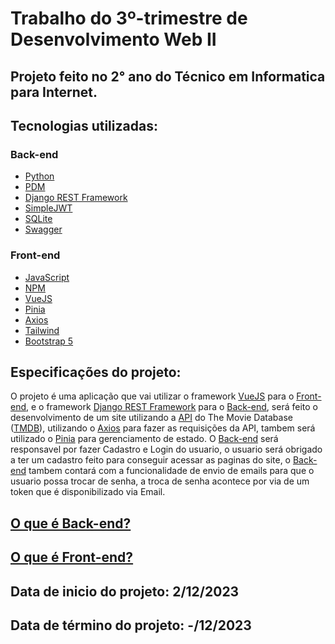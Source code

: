 # Trabalho do 3º-trimestre de Desenvolvimento Web II
## Projeto feito no  2° ano do Técnico em Informatica para Internet.

## Tecnologias utilizadas:

### Back-end
- [Python](https://www.python.org/)
- [PDM](https://pdm-project.org/latest/)
- [Django REST Framework](https://www.django-rest-framework.org/)
- [SimpleJWT](https://django-rest-framework-simplejwt.readthedocs.io/en/latest/)
- [SQLite](https://www.sqlite.org/index.html)
- [Swagger](https://swagger.io/)

### Front-end  
- [JavaScript](https://www.javascript.com/)
- [NPM](https://www.npmjs.com/)
- [VueJS](https://vuejs.org/)
- [Pinia](https://pinia.vuejs.org/)
- [Axios](https://axios-http.com/)
- [Tailwind](https://tailwindcss.com/)
- [Bootstrap 5](https://getbootstrap.com/)

## Especificações do projeto:

O projeto é uma aplicação que vai utilizar o framework [VueJS](https://vuejs.org/) para o [Front-end](https://www.totvs.com/blog/developers/front-end/),
e o framework [Django REST Framework](https://www.django-rest-framework.org/) para o [Back-end](https://www.totvs.com/blog/developers/back-end/),
será feito o desenvolvimento de um site utilizando a [API](https://www.ibm.com/br-pt/topics/rest-apis) do The Movie Database ([TMDB](https://www.themoviedb.org/)),
utilizando o [Axios](https://axios-http.com/) para fazer as requisições da API, tambem será utilizado o [Pinia](https://pinia.vuejs.org/) para gerenciamento de estado.
O [Back-end](https://www.totvs.com/blog/developers/back-end/) será responsavel por fazer Cadastro e Login do usuario, o usuario será obrigado a ter um cadastro feito para conseguir acessar as paginas do site, 
o [Back-end](https://www.totvs.com/blog/developers/back-end/) tambem contará com a funcionalidade de envio de emails para que o usuario possa trocar de senha, a troca de senha acontece por via de um token
que é disponibilizado via Email.

## [O que é Back-end?](https://www.totvs.com/blog/developers/back-end/)
## [O que é Front-end?](https://www.totvs.com/blog/developers/front-end/)

## Data de inicio do projeto: 2/12/2023
## Data de término do projeto: -/12/2023
